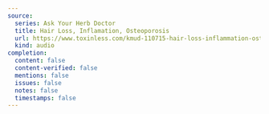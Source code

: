 ```yaml
---
source:
  series: Ask Your Herb Doctor
  title: Hair Loss, Inflamation, Osteoporosis
  url: https://www.toxinless.com/kmud-110715-hair-loss-inflammation-osteoporosis.mp3
  kind: audio
completion:
  content: false
  content-verified: false
  mentions: false
  issues: false
  notes: false
  timestamps: false
---
```


